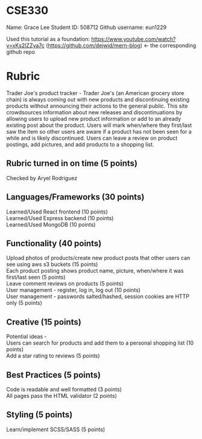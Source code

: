 # CSE330

Name: Grace Lee
Student ID: 508712
Github username: eun1229

Used this tutorial as a foundation:
https://www.youtube.com/watch?v=xKs2IZZya7c
(https://github.com/dejwid/mern-blog) <- the corresponding github repo

# Rubric

Trader Joe's product tracker - Trader Joe's (an American grocery store chain) is always coming out with new products and discontinuing existing products without announcing their actions to the general public. This site crowdsources information about new releases and discontinuations by allowing users to upload new product information or add to an already existing post about the product. Users will mark when/where they first/last saw the item so other users are aware if a product has not been seen for a while and is likely discontinued. Users can leave a review on product postings, add pictures, and add products to a shopping list.

## Rubric turned in on time (5 points)

Checked by Aryel Rodriguez

## Languages/Frameworks (30 points)

Learned/Used React frontend (10 points)<br>
Learned/Used Express backend (10 points)<br>
Learned/Used MongoDB (10 points)<br>

## Functionality (40 points)

Upload photos of products/create new product posts that other users can see using aws s3 buckets (15 points)<br>
Each product posting shows product name, picture, when/where it was first/last seen (5 points)<br>
Leave comment reviews on products (5 points)<br>
User management - register, log in, log out (10 points)<br>
User management - passwords salted/hashed, session cookies are HTTP only (5 points)<br>

## Creative (15 points)

Potential ideas - <br>
Users can search for products and add them to a personal shopping list (10 points)<br>
Add a star rating to reviews (5 points)<br>

## Best Practices (5 points)

Code is readable and well formatted (3 points)<br>
All pages pass the HTML validator (2 points)<br>

## Styling (5 points)

Learn/implement SCSS/SASS (5 points)<br>

